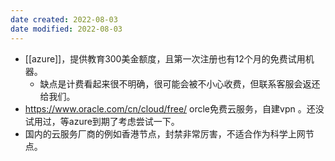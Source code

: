 ```yaml
---
date created: 2022-08-03
date modified: 2022-08-03
---
```

- [[azure]]，提供教育300美金额度，且第一次注册也有12个月的免费试用机器。
	- 缺点是计费看起来很不明确，很可能会被不小心收费，但联系客服会返还给我们。
- https://www.oracle.com/cn/cloud/free/ orcle免费云服务，自建vpn 。还没试用过，等azure到期了考虑尝试一下。
- 国内的云服务厂商的例如香港节点，封禁非常厉害，不适合作为科学上网节点。
